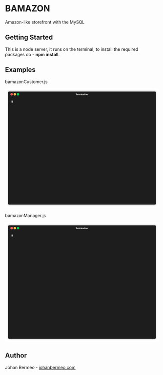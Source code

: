 # BAMAZON

Amazon-like storefront with the MySQL

## Getting Started
This is a node server, it runs on the terminal, to install the required packages do - **npm install**.

## Examples

bamazonCustomer.js

![Customer](https://raw.githubusercontent.com/sonjohan/bamazon/master/render1534372933009.gif)

bamazonManager.js

![Customer](https://raw.githubusercontent.com/sonjohan/bamazon/master/render1534374672608.gif)

## Author
Johan Bermeo - [johanbermeo.com](http://www.johanbermeo.com)
